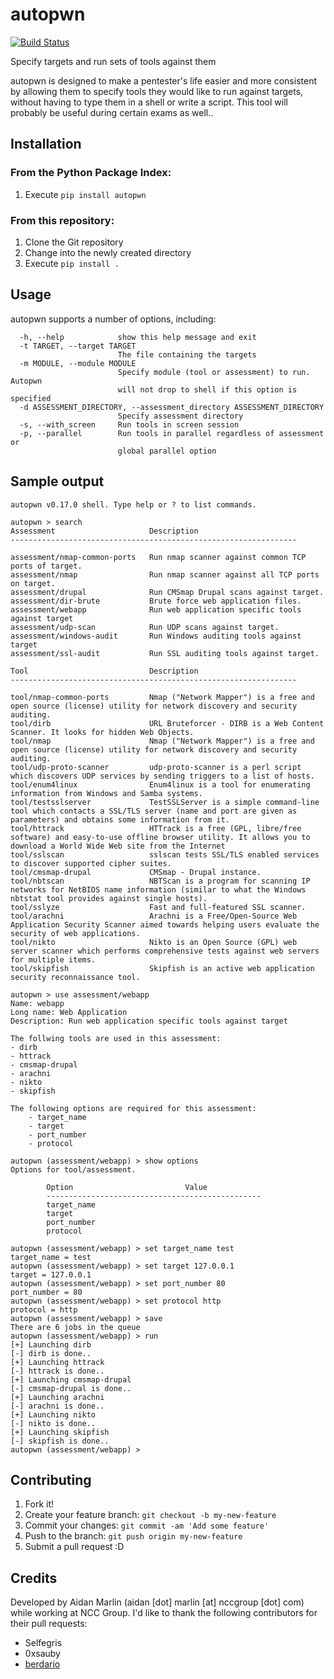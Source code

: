 # autopwn

[![Build Status](https://travis-ci.org/nccgroup/autopwn.svg)](https://travis-ci.org/nccgroup/autopwn)

Specify targets and run sets of tools against them

autopwn is designed to make a pentester's life easier and more consistent
by allowing them to specify tools they would like to run against targets,
without having to type them in a shell or write a script. This tool will
probably be useful during certain exams as well..

## Installation

### From the Python Package Index:

1. Execute ``pip install autopwn``

### From this repository:

1. Clone the Git repository
2. Change into the newly created directory
3. Execute ``pip install .``

## Usage

autopwn supports a number of options, including:

```
  -h, --help            show this help message and exit
  -t TARGET, --target TARGET
                        The file containing the targets
  -m MODULE, --module MODULE
                        Specify module (tool or assessment) to run. Autopwn
                        will not drop to shell if this option is specified
  -d ASSESSMENT_DIRECTORY, --assessment_directory ASSESSMENT_DIRECTORY
                        Specify assessment directory
  -s, --with_screen     Run tools in screen session
  -p, --parallel        Run tools in parallel regardless of assessment or
                        global parallel option
```

## Sample output

```
autopwn v0.17.0 shell. Type help or ? to list commands.

autopwn > search
Assessment                     Description
----------------------------------------------------------------

assessment/nmap-common-ports   Run nmap scanner against common TCP ports of target.
assessment/nmap                Run nmap scanner against all TCP ports on target.
assessment/drupal              Run CMSmap Drupal scans against target.
assessment/dir-brute           Brute force web application files.
assessment/webapp              Run web application specific tools against target
assessment/udp-scan            Run UDP scans against target.
assessment/windows-audit       Run Windows auditing tools against target
assessment/ssl-audit           Run SSL auditing tools against target.

Tool                           Description
----------------------------------------------------------------

tool/nmap-common-ports         Nmap ("Network Mapper") is a free and open source (license) utility for network discovery and security auditing.
tool/dirb                      URL Bruteforcer - DIRB is a Web Content Scanner. It looks for hidden Web Objects.
tool/nmap                      Nmap ("Network Mapper") is a free and open source (license) utility for network discovery and security auditing.
tool/udp-proto-scanner         udp-proto-scanner is a perl script which discovers UDP services by sending triggers to a list of hosts.
tool/enum4linux                Enum4linux is a tool for enumerating information from Windows and Samba systems.
tool/testsslserver             TestSSLServer is a simple command-line tool which contacts a SSL/TLS server (name and port are given as parameters) and obtains some information from it.
tool/httrack                   HTTrack is a free (GPL, libre/free software) and easy-to-use offline browser utility. It allows you to download a World Wide Web site from the Internet
tool/sslscan                   sslscan tests SSL/TLS enabled services to discover supported cipher suites.
tool/cmsmap-drupal             CMSmap - Drupal instance.
tool/nbtscan                   NBTScan is a program for scanning IP networks for NetBIOS name information (similar to what the Windows nbtstat tool provides against single hosts).
tool/sslyze                    Fast and full-featured SSL scanner.
tool/arachni                   Arachni is a Free/Open-Source Web Application Security Scanner aimed towards helping users evaluate the security of web applications.
tool/nikto                     Nikto is an Open Source (GPL) web server scanner which performs comprehensive tests against web servers for multiple items.
tool/skipfish                  Skipfish is an active web application security reconnaissance tool.

autopwn > use assessment/webapp
Name: webapp
Long name: Web Application
Description: Run web application specific tools against target

The follwing tools are used in this assessment:
- dirb
- httrack
- cmsmap-drupal
- arachni
- nikto
- skipfish

The following options are required for this assessment:
    - target_name
    - target
    - port_number
    - protocol

autopwn (assessment/webapp) > show options
Options for tool/assessment.

        Option                         Value
        ------------------------------------------------
        target_name                   
        target                        
        port_number                   
        protocol                      

autopwn (assessment/webapp) > set target_name test
target_name = test
autopwn (assessment/webapp) > set target 127.0.0.1
target = 127.0.0.1
autopwn (assessment/webapp) > set port_number 80
port_number = 80
autopwn (assessment/webapp) > set protocol http
protocol = http
autopwn (assessment/webapp) > save
There are 6 jobs in the queue
autopwn (assessment/webapp) > run
[+] Launching dirb
[-] dirb is done..
[+] Launching httrack
[-] httrack is done..
[+] Launching cmsmap-drupal
[-] cmsmap-drupal is done..
[+] Launching arachni
[-] arachni is done..
[+] Launching nikto
[-] nikto is done..
[+] Launching skipfish
[-] skipfish is done..
autopwn (assessment/webapp) > 
```

## Contributing

1. Fork it!
2. Create your feature branch: `git checkout -b my-new-feature`
3. Commit your changes: `git commit -am 'Add some feature'`
4. Push to the branch: `git push origin my-new-feature`
5. Submit a pull request :D

## Credits

Developed by Aidan Marlin (aidan [dot] marlin [at] nccgroup [dot] com)
while working at NCC Group. I'd like to thank the following contributors for
their pull requests:

- Selfegris
- 0xsauby
- [berdario](https://github.com/berdario/)
